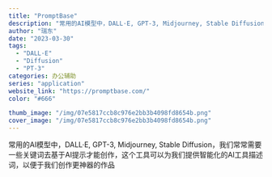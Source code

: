 ```yaml
---
title: "PromptBase"
description: "常用的AI模型中，DALL·E, GPT-3, Midjourney, Stable Diffusion，我们常常需要一"
author: "瑞东"
date: "2023-03-30"
tags:
  - "DALL·E"
  - "Diffusion"
  - "PT-3"
categories: 办公辅助
series: "application"
website_link: "https://promptbase.com/"
color: "#666"

thumb_image: "/img/07e5817ccb8c976e2bb3b4098fd8654b.png"
cover_image: "/img/07e5817ccb8c976e2bb3b4098fd8654b.png"
---
```


常用的AI模型中，DALL·E, GPT-3, Midjourney, Stable Diffusion，我们常常需要一些关键词去基于AI提示才能创作，这个工具可以为我们提供智能化的AI工具描述词，以便于我们创作更神器的作品 